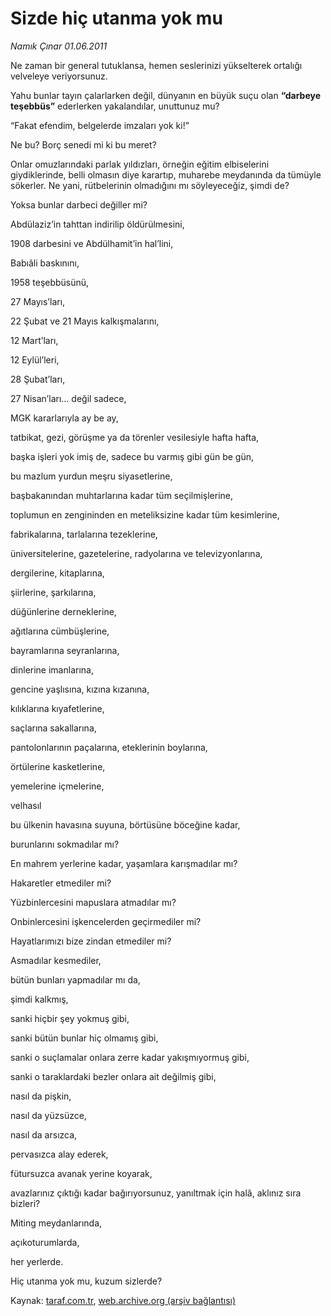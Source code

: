 # Sizde hiç utanma yok mu

*Namık Çınar 01.06.2011*

<div class="yazi"><p>Ne zaman bir general tutuklansa, hemen seslerinizi yükselterek ortalığı velveleye veriyorsunuz.</p>
<p>Yahu bunlar tayın çalarlarken değil, dünyanın en büyük suçu olan <b>“darbeye teşebbüs”</b> ederlerken yakalandılar, unuttunuz mu?</p>
<p>“Fakat efendim, belgelerde imzaları yok ki!”</p>
<p>Ne bu? Borç senedi mi ki bu meret?</p>
<p>Onlar omuzlarındaki parlak yıldızları, örneğin eğitim elbiselerini giydiklerinde, belli olmasın diye karartıp, muharebe meydanında da tümüyle sökerler. Ne yani, rütbelerinin olmadığını mı söyleyeceğiz, şimdi de?</p>
<p>Yoksa bunlar darbeci değiller mi?</p>
<p>Abdülaziz’in tahttan indirilip öldürülmesini,</p>
<p>1908 darbesini ve Abdülhamit’in hal’lini,</p>
<p>Babıâli baskınını,</p>
<p>1958 teşebbüsünü,</p>
<p>27 Mayıs’ları,</p>
<p>22 Şubat ve 21 Mayıs kalkışmalarını,</p>
<p>12 Mart’ları,</p>
<p>12 Eylül’leri,</p>
<p>28 Şubat’ları,</p>
<p>27 Nisan’ları... değil sadece,</p>
<p>MGK kararlarıyla ay be ay,</p>
<p>tatbikat, gezi, görüşme ya da törenler vesilesiyle hafta hafta,</p>
<p>başka işleri yok imiş de, sadece bu varmış gibi gün be gün,</p>
<p>bu mazlum yurdun meşru siyasetlerine,</p>
<p>başbakanından muhtarlarına kadar tüm seçilmişlerine,</p>
<p>toplumun en zengininden en meteliksizine kadar tüm kesimlerine,</p>
<p>fabrikalarına, tarlalarına tezeklerine,</p>
<p>üniversitelerine, gazetelerine, radyolarına ve televizyonlarına,</p>
<p>dergilerine, kitaplarına,</p>
<p>şiirlerine, şarkılarına,</p>
<p>düğünlerine derneklerine,</p>
<p>ağıtlarına cümbüşlerine,</p>
<p>bayramlarına seyranlarına,</p>
<p>dinlerine imanlarına,</p>
<p>gencine yaşlısına, kızına kızanına,</p>
<p>kılıklarına kıyafetlerine,</p>
<p>saçlarına sakallarına,</p>
<p>pantolonlarının paçalarına, eteklerinin boylarına,</p>
<p>örtülerine kasketlerine,</p>
<p>yemelerine içmelerine,</p>
<p>velhasıl</p>
<p>bu ülkenin havasına suyuna, börtüsüne böceğine kadar,</p>
<p>burunlarını sokmadılar mı?</p>
<p>En mahrem yerlerine kadar, yaşamlara karışmadılar mı?</p>
<p>Hakaretler etmediler mi?</p>
<p>Yüzbinlercesini mapuslara atmadılar mı?</p>
<p>Onbinlercesini işkencelerden geçirmediler mi?</p>
<p>Hayatlarımızı bize zindan etmediler mi?</p>
<p>Asmadılar kesmediler,</p>
<p>bütün bunları yapmadılar mı da,</p>
<p>şimdi kalkmış,</p>
<p>sanki hiçbir şey yokmuş gibi,</p>
<p>sanki bütün bunlar hiç olmamış gibi,</p>
<p>sanki o suçlamalar onlara zerre kadar yakışmıyormuş gibi,</p>
<p>sanki o taraklardaki bezler onlara ait değilmiş gibi,</p>
<p>nasıl da pişkin,</p>
<p>nasıl da yüzsüzce,</p>
<p>nasıl da arsızca,</p>
<p>pervasızca alay ederek,</p>
<p>fütursuzca avanak yerine koyarak,</p>
<p>avazlarınız çıktığı kadar bağırıyorsunuz, yanıltmak için halâ, aklınız sıra bizleri?</p>
<p>Miting meydanlarında,</p>
<p>açıkoturumlarda,</p>
<p>her yerlerde.</p>
<p>Hiç utanma yok mu, kuzum sizlerde?</p>
</div>

Kaynak: [taraf.com.tr](http://www.taraf.com.tr/namik-cinar/makale-sizde-hic-utanma-yok-mu.htm), [web.archive.org (arşiv bağlantısı)](http://web.archive.org/web/20130624021432/http://www.taraf.com.tr/namik-cinar/makale-sizde-hic-utanma-yok-mu.htm)
